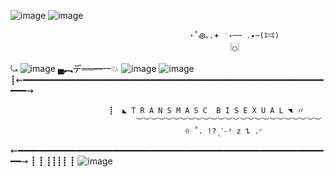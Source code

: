 ![image](https://github.com/user-attachments/assets/5e439875-9f19-4bc8-848c-0963ac756bf5) ![image](https://github.com/user-attachments/assets/1a4de45f-9b91-43c7-b736-b9205e1712f5)

                                              
                                           
                                            ⋆˚꩜｡.𖥔 ݁ ˖── .✦~(𐂯) 
                                                     𓌉◯𓇋

                                        
⤿
![image](https://github.com/user-attachments/assets/6b258fc9-d498-4cd6-ac20-023fcfdb80ca) ▄︻デ══━一💥  ![image](https://github.com/user-attachments/assets/9b3c2618-a5f2-4008-9bac-101674faf57e) ![image](https://github.com/user-attachments/assets/34a1453f-aaa6-48ee-b3b4-b8846ae11eaa)                             
┋⇜━━━━━━━━━━━━━━━━━━━━━━━━━━━━━━━━━━━━━━━━━━━━━━━━━━━━━━━━━━━━⇝


                          ┋  ◣ T R A N S M A S C  B I S E X U A L ◥ 〃
                                ︶︶︶︶︶︶︶︶︶︶︶︶︶︶︶︶︶︶︶︶︶︶︶︶︶
                                           ୭ ˚. !?ˎˊ˗ᶻ 𝗓 𐰁 .ᐟ

⇜━━━━━━━━━━━━━━━━━━━━━━━━━━━━━━━━━━━━━━━━━━━━━━━━━━━━━━━━━━━━⇝
┋  ┋ ┋┋┋┋ ┋ ![image](https://github.com/user-attachments/assets/db4ebf38-cbe8-4453-a37c-47d5105e6a4e) 


